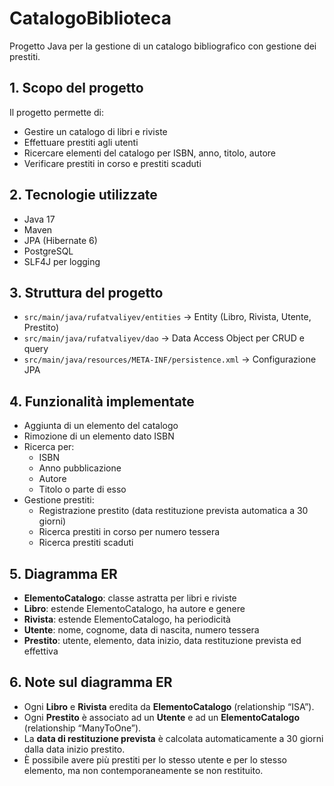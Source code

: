 # CatalogoBiblioteca

Progetto Java per la gestione di un catalogo bibliografico con gestione dei prestiti.

## 1. Scopo del progetto
Il progetto permette di:
- Gestire un catalogo di libri e riviste
- Effettuare prestiti agli utenti
- Ricercare elementi del catalogo per ISBN, anno, titolo, autore
- Verificare prestiti in corso e prestiti scaduti

## 2. Tecnologie utilizzate
- Java 17
- Maven
- JPA (Hibernate 6)
- PostgreSQL
- SLF4J per logging

## 3. Struttura del progetto
- `src/main/java/rufatvaliyev/entities` → Entity (Libro, Rivista, Utente, Prestito)
- `src/main/java/rufatvaliyev/dao` → Data Access Object per CRUD e query
- `src/main/java/resources/META-INF/persistence.xml` → Configurazione JPA

## 4. Funzionalità implementate
- Aggiunta di un elemento del catalogo
- Rimozione di un elemento dato ISBN
- Ricerca per:
  - ISBN
  - Anno pubblicazione
  - Autore
  - Titolo o parte di esso
- Gestione prestiti:
  - Registrazione prestito (data restituzione prevista automatica a 30 giorni)
  - Ricerca prestiti in corso per numero tessera
  - Ricerca prestiti scaduti

## 5. Diagramma ER

- **ElementoCatalogo**: classe astratta per libri e riviste  
- **Libro**: estende ElementoCatalogo, ha autore e genere  
- **Rivista**: estende ElementoCatalogo, ha periodicità  
- **Utente**: nome, cognome, data di nascita, numero tessera  
- **Prestito**: utente, elemento, data inizio, data restituzione prevista ed effettiva  

## 6. Note sul diagramma ER
- Ogni **Libro** e **Rivista** eredita da **ElementoCatalogo** (relationship “ISA”).  
- Ogni **Prestito** è associato ad un **Utente** e ad un **ElementoCatalogo** (relationship “ManyToOne”).  
- La **data di restituzione prevista** è calcolata automaticamente a 30 giorni dalla data inizio prestito.  
- È possibile avere più prestiti per lo stesso utente e per lo stesso elemento, ma non contemporaneamente se non restituito.

